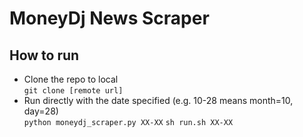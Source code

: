 # MoneyDj News Scraper
## How to run
* Clone the repo to local\
```git clone [remote url]```
* Run directly with the date specified (e.g. 10-28 means month=10, day=28)\
```python moneydj_scraper.py XX-XX```
```sh run.sh XX-XX```
